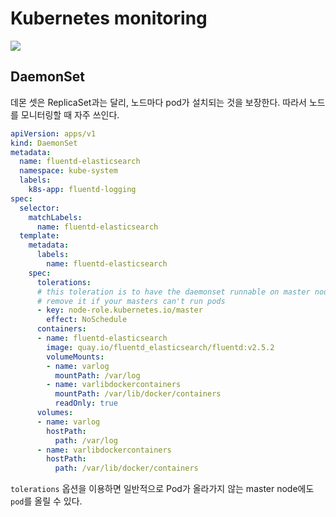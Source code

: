 # Kubernetes monitoring

![](https://subicura.com/assets/article_images/2019-05-19-kubernetes-basic-1/kubernetes-logo.png)

## DaemonSet

데몬 셋은 ReplicaSet과는 달리, 노드마다 pod가 설치되는 것을 보장한다. 따라서 노드를 모니터링할 때 자주 쓰인다.

```yaml
apiVersion: apps/v1
kind: DaemonSet
metadata:
  name: fluentd-elasticsearch
  namespace: kube-system
  labels:
    k8s-app: fluentd-logging
spec:
  selector:
    matchLabels:
      name: fluentd-elasticsearch
  template:
    metadata:
      labels:
        name: fluentd-elasticsearch
    spec:
      tolerations:
      # this toleration is to have the daemonset runnable on master nodes
      # remove it if your masters can't run pods
      - key: node-role.kubernetes.io/master
        effect: NoSchedule
      containers:
      - name: fluentd-elasticsearch
        image: quay.io/fluentd_elasticsearch/fluentd:v2.5.2
        volumeMounts:
        - name: varlog
          mountPath: /var/log
        - name: varlibdockercontainers
          mountPath: /var/lib/docker/containers
          readOnly: true
      volumes:
      - name: varlog
        hostPath:
          path: /var/log
      - name: varlibdockercontainers
        hostPath:
          path: /var/lib/docker/containers
```

`tolerations` 옵션을 이용하면 일반적으로 Pod가 올라가지 않는 master node에도 `pod`를 올릴 수 있다.

